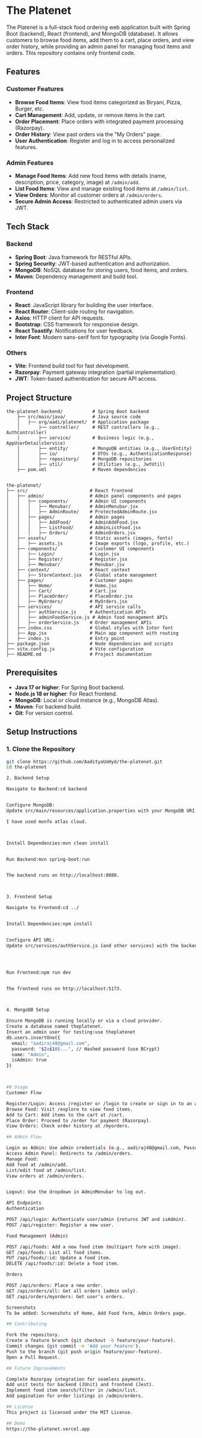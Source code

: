# The Platenet

The Platenet is a full-stack food ordering web application built with Spring Boot (backend), React (frontend), and MongoDB (database). It allows customers to browse food items, add them to a cart, place orders, and view order history, while providing an admin panel for managing food items and orders. This repository contains only frontend code.

## Features

### Customer Features
- **Browse Food Items**: View food items categorized as Biryani, Pizza, Burger, etc.
- **Cart Management**: Add, update, or remove items in the cart.
- **Order Placement**: Place orders with integrated payment processing (Razorpay).
- **Order History**: View past orders via the "My Orders" page.
- **User Authentication**: Register and log in to access personalized features.

### Admin Features
- **Manage Food Items**: Add new food items with details (name, description, price, category, image) at `/admin/add`.
- **List Food Items**: View and manage existing food items at `/admin/list`.
- **View Orders**: Monitor all customer orders at `/admin/orders`.
- **Secure Admin Access**: Restricted to authenticated admin users via JWT.

## Tech Stack

### Backend
- **Spring Boot**: Java framework for RESTful APIs.
- **Spring Security**: JWT-based authentication and authorization.
- **MongoDB**: NoSQL database for storing users, food items, and orders.
- **Maven**: Dependency management and build tool.

### Frontend
- **React**: JavaScript library for building the user interface.
- **React Router**: Client-side routing for navigation.
- **Axios**: HTTP client for API requests.
- **Bootstrap**: CSS framework for responsive design.
- **React Toastify**: Notifications for user feedback.
- **Inter Font**: Modern sans-serif font for typography (via Google Fonts).

### Others
- **Vite**: Frontend build tool for fast development.
- **Razorpay**: Payment gateway integration (partial implementation).
- **JWT**: Token-based authentication for secure API access.

## Project Structure

```
the-platenet-backend/           # Spring Boot backend
    ├── src/main/java/          # Java source code
    │   ├── org/aadi/platenet/  # Application package
    │       ├── controller/     # REST controllers (e.g., AuthController)
    │       ├── service/        # Business logic (e.g., AppUserDetailsService)
    │       ├── entity/         # MongoDB entities (e.g., UserEntity)
    │       ├── io/             # DTOs (e.g., AuthenticationResponse)
    │       ├── repository/     # MongoDB repositories
    │       ├── util/           # Utilities (e.g., JwtUtil)
    ├── pom.xml                 # Maven dependencies


the-platenet/                  
├── src/                       # React frontend
│   ├── admin/                 # Admin panel components and pages
│   │   ├── components/        # Admin UI components
│   │   │   ├── Menubar/       # AdminMenubar.jsx
│   │   │   ├── AdminRoute/    # ProtectedAdminRoute.jsx
│   │   ├── pages/             # Admin pages
│   │   │   ├── AddFood/       # AdminAddFood.jsx
│   │   │   ├── ListFood/      # AdminListFood.jsx
│   │   │   ├── Orders/        # AdminOrders.jsx
│   ├── assets/                # Static assets (images, fonts)
│   │   ├── assets.js          # Image exports (logo, profile, etc.)
│   ├── components/            # Customer UI components
│   │   ├── Login/             # Login.jsx
│   │   ├── Register/          # Register.jsx
│   │   ├── Menubar/           # Menubar.jsx
│   ├── context/               # React context
│   │   ├── StoreContext.jsx   # Global state management
│   ├── pages/                 # Customer pages
│   │   ├── Home/              # Home.jsx
│   │   ├── Cart/              # Cart.jsx
│   │   ├── PlaceOrder/        # PlaceOrder.jsx
│   │   ├── MyOrders/          # MyOrders.jsx
│   ├── services/              # API service calls
│   │   ├── authService.js     # Authentication APIs
│   │   ├── adminFoodService.js # Admin food management APIs
│   │   ├── orderService.js    # Order management APIs
│   ├── index.css              # Global styles with Inter font
│   ├── App.jsx                # Main app component with routing
│   ├── index.js               # Entry point
├── package.json               # Node dependencies and scripts
├── vite.config.js             # Vite configuration
├── README.md                  # Project documentation

```
## Prerequisites

- **Java 17 or higher**: For Spring Boot backend.
- **Node.js 18 or higher**: For React frontend.
- **MongoDB**: Local or cloud instance (e.g., MongoDB Atlas).
- **Maven**: For backend build.
- **Git**: For version control.

## Setup Instructions

### 1. Clone the Repository
```bash
git clone https://github.com/AadityaUoHyd/the-platenet.git
cd the-platenet

2. Backend Setup

Navigate to Backend:cd backend


Configure MongoDB:
Update src/main/resources/application.properties with your MongoDB URI:spring.data.mongodb.uri=mongodb://localhost:27017/theplatenet

I have used monfo atlas cloud.



Install Dependencies:mvn clean install


Run Backend:mvn spring-boot:run


The backend runs on http://localhost:8080.



3. Frontend Setup

Navigate to Frontend:cd ../


Install Dependencies:npm install


Configure API URL:
Update src/services/authService.js (and other services) with the backend URL:const API_URL = 'http://localhost:8080/api';




Run Frontend:npm run dev


The frontend runs on http://localhost:5173.



4. MongoDB Setup

Ensure MongoDB is running locally or via a cloud provider.
Create a database named theplatenet.
Insert an admin user for testing:use theplatenet
db.users.insertOne({
  email: "aadiraj48@gmail.com",
  password: "$2a$10$...", // Hashed password (use BCrypt)
  name: "Admin",
  isAdmin: true
})



## Usage
Customer Flow

Register/Login: Access /register or /login to create or sign in to an account.
Browse Food: Visit /explore to view food items.
Add to Cart: Add items to the cart at /cart.
Place Order: Proceed to /order for payment (Razorpay).
View Orders: Check order history at /myorders.

## Admin Flow

Login as Admin: Use admin credentials (e.g., aadiraj48@gmail.com, Password$123).
Access Admin Panel: Redirects to /admin/orders.
Manage Food:
Add food at /admin/add.
List/edit food at /admin/list.
View orders at /admin/orders.


Logout: Use the dropdown in AdminMenubar to log out.

API Endpoints
Authentication

POST /api/login: Authenticate user/admin (returns JWT and isAdmin).
POST /api/register: Register a new user.

Food Management (Admin)

POST /api/foods: Add a new food item (multipart form with image).
GET /api/foods: List all food items.
PUT /api/foods/:id: Update a food item.
DELETE /api/foods/:id: Delete a food item.

Orders

POST /api/orders: Place a new order.
GET /api/orders/all: Get all orders (admin only).
GET /api/orders/myorders: Get user’s orders.

Screenshots
To be added: Screenshots of Home, Add Food form, Admin Orders page.

## Contributing

Fork the repository.
Create a feature branch (git checkout -b feature/your-feature).
Commit changes (git commit -m 'Add your feature').
Push to the branch (git push origin feature/your-feature).
Open a Pull Request.

## Future Improvements

Complete Razorpay integration for seamless payments.
Add unit tests for backend (JUnit) and frontend (Jest).
Implement food item search/filter in /admin/list.
Add pagination for order listings in /admin/orders.

## License
This project is licensed under the MIT License.

## Demo
https://the-platenet.vercel.app
```
